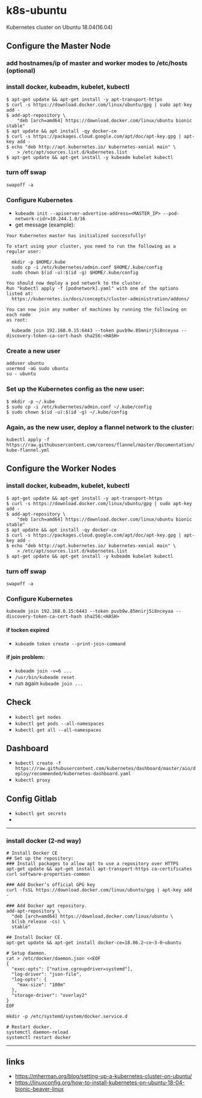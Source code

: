 # k8s-ubuntu
Kubernetes cluster on Ubuntu 18.04(16.04)

## Configure the Master Node

### add hostnames/ip of master and worker modes to /etc/hosts (optional)

### install docker, kubeadm, kubelet, kubectl 
```
$ apt-get update && apt-get install -y apt-transport-https
$ curl -s https://download.docker.com/linux/ubuntu/gpg | sudo apt-key add -
$ add-apt-repository \
    "deb [arch=amd64] https://download.docker.com/linux/ubuntu bionic stable"
$ apt update && apt install -qy docker-ce
$ curl -s https://packages.cloud.google.com/apt/doc/apt-key.gpg | apt-key add -
$ echo "deb http://apt.kubernetes.io/ kubernetes-xenial main" \
    > /etc/apt/sources.list.d/kubernetes.list
$ apt-get update && apt-get install -y kubeadm kubelet kubectl
```

### turn off swap
`swapoff -a`

### Configure Kubernetes
* `kubeadm init --apiserver-advertise-address=<MASTER_IP> --pod-network-cidr=10.244.1.0/16`
* get message (example):
```
Your Kubernetes master has initialized successfully!

To start using your cluster, you need to run the following as a regular user:

  mkdir -p $HOME/.kube
  sudo cp -i /etc/kubernetes/admin.conf $HOME/.kube/config
  sudo chown $(id -u):$(id -g) $HOME/.kube/config

You should now deploy a pod network to the cluster.
Run "kubectl apply -f [podnetwork].yaml" with one of the options listed at:
  https://kubernetes.io/docs/concepts/cluster-administration/addons/

You can now join any number of machines by running the following on each node
as root:

  kubeadm join 192.168.0.15:6443 --token puvb9w.85mnirj5i8nceyaa --discovery-token-ca-cert-hash sha256:<HASH>
```
### Create a new user
```
adduser ubuntu
usermod -aG sudo ubuntu
su - ubuntu
```

### Set up the Kubernetes config as the new user:
```
$ mkdir -p ~/.kube
$ sudo cp -i /etc/kubernetes/admin.conf ~/.kube/config
$ sudo chown $(id -u):$(id -g) ~/.kube/config
```

### Again, as the new user, deploy a flannel network to the cluster:
`kubectl apply -f https://raw.githubusercontent.com/coreos/flannel/master/Documentation/kube-flannel.yml`



## Configure the Worker Nodes

### install docker, kubeadm, kubelet, kubectl 

```
$ apt-get update && apt-get install -y apt-transport-https
$ curl -s https://download.docker.com/linux/ubuntu/gpg | sudo apt-key add -
$ add-apt-repository \
    "deb [arch=amd64] https://download.docker.com/linux/ubuntu bionic stable"
$ apt update && apt install -qy docker-ce
$ curl -s https://packages.cloud.google.com/apt/doc/apt-key.gpg | apt-key add -
$ echo "deb http://apt.kubernetes.io/ kubernetes-xenial main" \
    > /etc/apt/sources.list.d/kubernetes.list
$ apt-get update && apt-get install -y kubeadm kubelet kubectl
```

### turn off swap
`swapoff -a`

### Configure Kubernetes
`kubeadm join 192.168.0.15:6443 --token puvb9w.85mnirj5i8nceyaa --discovery-token-ca-cert-hash sha256:<HASH>`

#### if tocken expired
* `kubeadm token create --print-join-command`

#### if join problem:
* `kubeadm join -v=6 ...`
* `/usr/bin/kubeadm reset`
* run again `kubeadm join ...`

## Check
* `kubectl get nodes`
* `kubectl get pods --all-namespaces`
* `kubectl get all --all-namespaces`

## Dashboard
* `kubectl create -f https://raw.githubusercontent.com/kubernetes/dashboard/master/aio/deploy/recommended/kubernetes-dashboard.yaml`
* `kubectl proxy`

## Config Gitlab
* `kubectl get secrets`
* 

---

### install docker (2-nd way)
```
# Install Docker CE
## Set up the repository:
### Install packages to allow apt to use a repository over HTTPS
apt-get update && apt-get install apt-transport-https ca-certificates curl software-properties-common

### Add Docker’s official GPG key
curl -fsSL https://download.docker.com/linux/ubuntu/gpg | apt-key add -

### Add Docker apt repository.
add-apt-repository \
  "deb [arch=amd64] https://download.docker.com/linux/ubuntu \
  $(lsb_release -cs) \
  stable"

## Install Docker CE.
apt-get update && apt-get install docker-ce=18.06.2~ce~3-0~ubuntu

# Setup daemon.
cat > /etc/docker/daemon.json <<EOF
{
  "exec-opts": ["native.cgroupdriver=systemd"],
  "log-driver": "json-file",
  "log-opts": {
    "max-size": "100m"
  },
  "storage-driver": "overlay2"
}
EOF

mkdir -p /etc/systemd/system/docker.service.d

# Restart docker.
systemctl daemon-reload
systemctl restart docker
```
---

## links
* https://mherman.org/blog/setting-up-a-kubernetes-cluster-on-ubuntu/
* https://linuxconfig.org/how-to-install-kubernetes-on-ubuntu-18-04-bionic-beaver-linux
